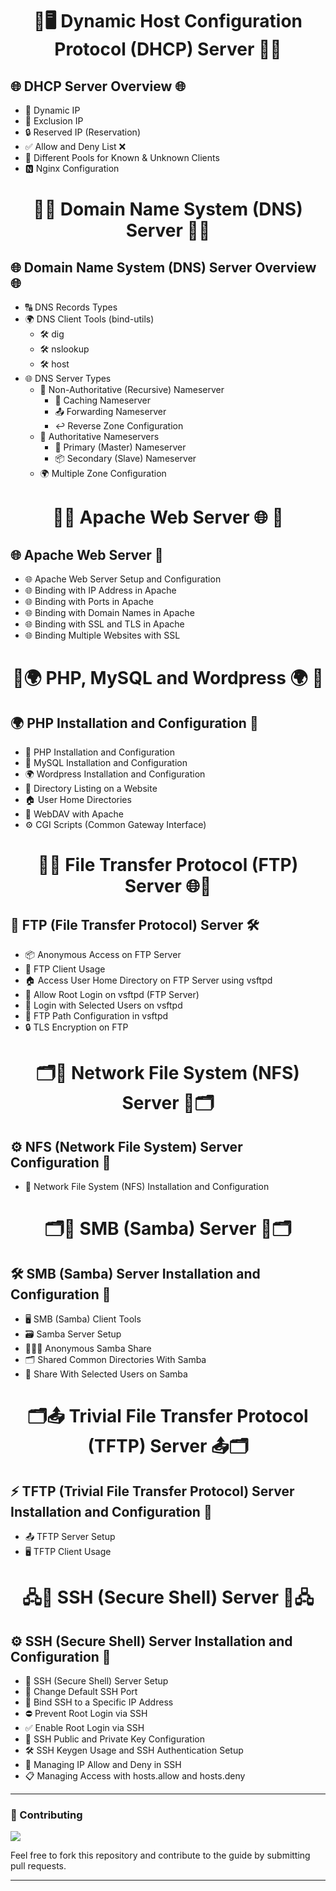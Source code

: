 <h1 align="center"> 🐧🖥️ Dynamic Host Configuration Protocol (DHCP) Server 📶📡</h1>

## 🌐 DHCP Server Overview 🌐
- 📡 Dynamic IP
- 🚫 Exclusion IP
- 🔒 Reserved IP (Reservation)
- ✅ Allow and Deny List ❌
- 🔄 Different Pools for Known & Unknown Clients
- 🅽 Nginx Configuration

<h1 align="center"> 🐧🌐 Domain Name System (DNS) Server 📡📶</h1> 

## 🌐  Domain Name System (DNS) Server Overview 🌐
- 🔠 DNS Records Types
- 🌍 DNS Client Tools (bind-utils)
  - 🛠️ dig
  - 🛠️ nslookup
  - 🛠️ host
- 🌐 DNS Server Types
  - 🔄 Non-Authoritative (Recursive) Nameserver
    - 🏪 Caching Nameserver 
    - 📤 Forwarding Nameserver 
    - ↩️ Reverse Zone Configuration 
  - 🔐 Authoritative Nameservers 
    - 👑 Primary (Master) Nameserver 
    - 📦 Secondary (Slave) Nameserver
  - 🌍 Multiple Zone Configuration
    

<h1 align="center"> 🐧🌐 Apache Web Server 🌐 🐧</h1> 

## 🌐 Apache Web Server 🐧
- 🌐 Apache Web Server Setup and Configuration
- 🌐 Binding with IP Address in Apache
- 🌐 Binding with Ports in Apache
- 🌐 Binding with Domain Names in Apache
- 🌐 Binding with SSL and TLS in Apache
- 🌐 Binding Multiple Websites with SSL

<h1 align="center"> 🐧🌍 PHP, MySQL and Wordpress 🌍 🐧</h1> 

## 🌍 PHP Installation and Configuration 🐧
- 🐘 PHP Installation and Configuration
- 📝 MySQL Installation and Configuration
- 🌍 Wordpress Installation and Configuration
- 📂 Directory Listing on a Website
- 🏠 User Home Directories
- 🔗 WebDAV with Apache
- ⚙️ CGI Scripts (Common Gateway Interface)

<h1 align="center"> 📁🌐 File Transfer Protocol (FTP) Server 🌐📁</h1> 

## 🚀 FTP (File Transfer Protocol) Server 🛠️
- 📦 Anonymous Access on FTP Server
- 🔐 FTP Client Usage
- 🏠 Access User Home Directory on FTP Server using vsftpd
- 👑 Allow Root Login on vsftpd (FTP Server)
- 👥 Login with Selected Users on vsftpd
- 📁 FTP Path Configuration in vsftpd
- 🔒 TLS Encryption on FTP

<h1 align="center">🗂️📡 Network File System (NFS) Server 📡🗂️</h1> 

## ⚙️ NFS (Network File System) Server Configuration 📂

- 🔧 Network File System (NFS) Installation and Configuration


<h1 align="center">🗂️🧰 SMB (Samba) Server 🧰🗂️</h1> 

## 🛠️ SMB (Samba) Server Installation and Configuration 📁

- 🖥️ SMB (Samba) Client Tools  
- 🗃️ Samba Server Setup  
- 🧑‍🤝‍🧑 Anonymous Samba Share  
- 🗂️ Shared Common Directories With Samba  
- 🔐 Share With Selected Users on Samba  


<h1 align="center">🗂️📤 Trivial File Transfer Protocol (TFTP) Server 📤🗂️</h1> 

## ⚡ TFTP (Trivial File Transfer Protocol) Server Installation and Configuration 🧪

- 📤 TFTP Server Setup  
- 🖥️ TFTP Client Usage

<h1 align="center">🖧🔐 SSH (Secure Shell) Server 🔐🖧</h1> 

## ⚙️ SSH (Secure Shell) Server Installation and Configuration 🧪

- 🚀 SSH (Secure Shell) Server Setup
- 🔄 Change Default SSH Port
- 📍 Bind SSH to a Specific IP Address
- ⛔ Prevent Root Login via SSH
- ✅ Enable Root Login via SSH
- 📁 SSH Public and Private Key Configuration
- 🛠️ SSH Keygen Usage and SSH Authentication Setup
- 🚫 Managing IP Allow and Deny in SSH
- 📋 Managing Access with hosts.allow and hosts.deny

---

### 🤝 Contributing

<a href="https://github.com/InfoSecWarrior/Linux-Servers/graphs/contributors">
  <img src="https://contrib.rocks/image?repo=InfoSecWarrior/Linux-Servers">
</a>
</p>

Feel free to fork this repository and contribute to the guide by submitting pull requests.

---
